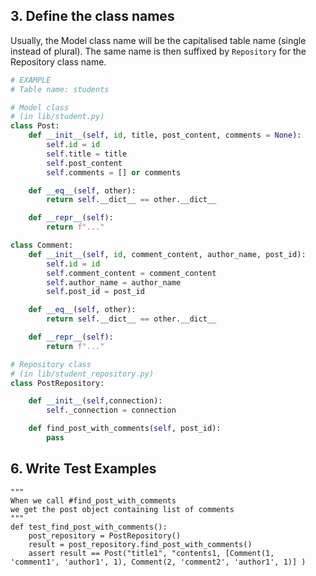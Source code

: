 

## 3. Define the class names

Usually, the Model class name will be the capitalised table name (single instead of plural). The same name is then suffixed by `Repository` for the Repository class name.

```python
# EXAMPLE
# Table name: students

# Model class
# (in lib/student.py)
class Post:
    def __init__(self, id, title, post_content, comments = None):
        self.id = id
        self.title = title
        self.post_content
        self.comments = [] or comments

    def __eq__(self, other):
        return self.__dict__ == other.__dict__

    def __repr__(self):
        return f"..."

class Comment:
    def __init__(self, id, comment_content, author_name, post_id):
        self.id = id
        self.comment_content = comment_content
        self.author_name = author_name
        self.post_id = post_id

    def __eq__(self, other):
        return self.__dict__ == other.__dict__

    def __repr__(self):
        return f"..."

# Repository class
# (in lib/student_repository.py)
class PostRepository:

    def __init__(self,connection):
        self._connection = connection

    def find_post_with_comments(self, post_id):
        pass

```


## 6. Write Test Examples

```
"""
When we call #find_post_with_comments 
we get the post object containing list of comments
"""
def test_find_post_with_comments():
    post_repository = PostRepository()
    result = post_repository.find_post_with_comments()
    assert result == Post("title1", "contents1, [Comment(1, 'comment1', 'author1', 1), Comment(2, 'comment2', 'author1', 1)] )
```